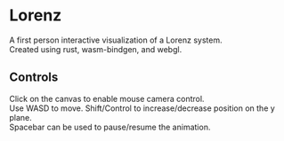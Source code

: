 # Lorenz 

A first person interactive visualization of a Lorenz system. \
Created using rust, wasm-bindgen, and webgl.

## Controls
Click on the canvas to enable mouse camera control. \
Use WASD to move. Shift/Control to increase/decrease position on the y plane. \
Spacebar can be used to pause/resume the animation.
